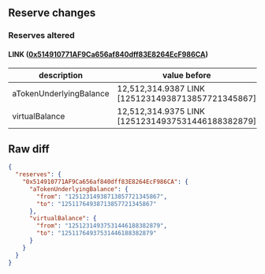 ## Reserve changes

### Reserves altered

#### LINK ([0x514910771AF9Ca656af840dff83E8264EcF986CA](https://etherscan.io/address/0x514910771AF9Ca656af840dff83E8264EcF986CA))

| description | value before | value after |
| --- | --- | --- |
| aTokenUnderlyingBalance | 12,512,314.9387 LINK [12512314938713857721345867] | 12,511,764.9387 LINK [12511764938713857721345867] |
| virtualBalance | 12,512,314.9375 LINK [12512314937531446188382879] | 12,511,764.9375 LINK [12511764937531446188382879] |


## Raw diff

```json
{
  "reserves": {
    "0x514910771AF9Ca656af840dff83E8264EcF986CA": {
      "aTokenUnderlyingBalance": {
        "from": "12512314938713857721345867",
        "to": "12511764938713857721345867"
      },
      "virtualBalance": {
        "from": "12512314937531446188382879",
        "to": "12511764937531446188382879"
      }
    }
  }
}
```